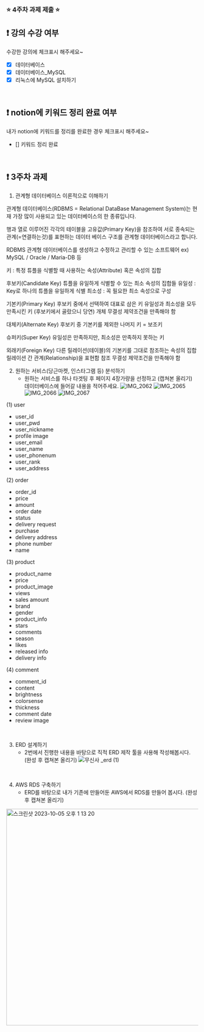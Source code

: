 ### ⭐️ 4주차 과제 제출 ⭐️

## ❗️ 강의 수강 여부
수강한 강의에 체크표시 해주세요~

- [x] 데이터베이스
- [x] 데이터베이스_MySQL
- [x] 리눅스에 MySQL 설치하기

<br>

## ❗️ notion에 키워드 정리 완료 여부
   내가 notion에 키워드를 정리를 완료한 경우 체크표시 해주세요~

- [] 키워드 정리 완료

<br>

## ❗️ 3주차 과제
1. 관계형 데이터베이스 이론적으로 이해하기

관계형 데이터베이스(RDBMS = Relational DataBase Management System)는 현재 가장 많이 사용되고 있는 데이터베이스의 한 종류입니다.

행과 열로 이루어진 각각의 테이블을 고유값(Primary Key)을 참조하여 서로 종속되는 관계(=연결하는것)를 표현하는 데이터 베이스 구조를 관계형 데이터베이스라고 합니다.

RDBMS
관계형 데이터베이스를 생성하고 수정하고 관리할 수 있는 소프트웨어
ex) MySQL / Oracle / Maria-DB 등

키 : 특정 튜플을 식별할 때 사용하는 속성(Attribute) 혹은 속성의 집합

후보키(Candidate Key)
튜플을 유일하게 식별할 수 있는 최소 속성의 집합들
유일성 : Key로 하나의 튜플을 유일하게 식별
최소성 : 꼭 필요한 최소 속성으로 구성

기본키(Primary Key)
후보키 중에서 선택하여 대표로 삼은 키
유일성과 최소성을 모두 만족시킨 키 (후보키에서 골랐으니 당연)
개체 무결성 제약조건을 만족해야 함

대체키(Alternate Key)
후보키 중 기본키를 제외한 나머지 키 = 보조키

슈퍼키(Super Key)
유일성은 만족하지만, 최소성은 만족하지 못하는 키

외래키(Foreign Key)
다른 릴레이션(테이블)의 기본키를 그대로 참조하는 속성의 집합
릴레이션 간 관계(Relationship)을 표현함
참조 무결성 제약조건을 만족해야 함
<br/>

2. 원하는 서비스(당근마켓, 인스타그램 등) 분석하기
   - 원하는 서비스를 하나 타겟팅 후 페이지 4장가량을 선정하고 (캡쳐본 올리기) 데이터베이스에 들어갈 내용을 적어주세요.
   ![IMG_2062](https://github.com/dbtjgus6988/2023-Server-Study/assets/144633320/8b9fed65-97de-4902-98be-bf9f0d5b4f4a)
![IMG_2065](https://github.com/dbtjgus6988/2023-Server-Study/assets/144633320/d888ab31-89d7-40e5-a254-c084abf85ad2)
![IMG_2066](https://github.com/dbtjgus6988/2023-Server-Study/assets/144633320/3437c0cc-8dba-4bb4-8663-b3f822598528)
![IMG_2067](https://github.com/dbtjgus6988/2023-Server-Study/assets/144633320/5f8f910c-a3c0-463b-8fef-3f19f06fef54)

(1) user
- user_id
- user_pwd
- user_nickname
- profile image
- user_email
- user_name
- user_phonenum
- user_rank
- user_address

(2) order
- order_id
- price
- amount
- order date
- status
- delivery request
- purchase
- delivery address
- phone number
- name

(3) product
- product_name
- price
- product_image
- views
- sales amount
- brand
- gender
- product_info
- stars
- comments
- season
- likes
- released info
- delivery info

(4) comment
- comment_id
- content
- brightness
- colorsense
- thickness
- comment date
- review image

<br/>

3. ERD 설계하기
   - 2번에서 진행한 내용을 바탕으로 직적 ERD 제작 툴을 사용해 작성해봅시다. (완성 후 캡쳐본 올리기)
![무신사 _erd (1)](https://github.com/dbtjgus6988/2023-Server-Study/assets/144633320/33526a6f-8234-4631-891b-6a38aef9a795)

<br/>

4. AWS RDS 구축하기
   - ERD를 바탕으로 내가 기존에 만들어둔 AWS에서 RDS를 만들어 봅시다. (완성 후 캡쳐본 올리기)
<img width="569" alt="스크린샷 2023-10-05 오후 1 13 20" src="https://github.com/dbtjgus6988/2023-Server-Study/assets/144633320/be8f3b0d-3721-4857-8e58-d12acc04375d">

<br/>



